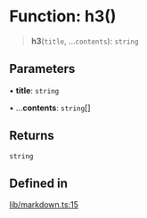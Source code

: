 # Function: h3()

> **h3**(`title`, ...`contents`): `string`

## Parameters

• **title**: `string`

• ...**contents**: `string`[]

## Returns

`string`

## Defined in

[lib/markdown.ts:15](https://github.com/AgentEnder/markdown-factory/blob/2edbf76b627cbe956c348c7a77ef5e7f1870acac/packages/markdown-factory/src/lib/markdown.ts#L15)
